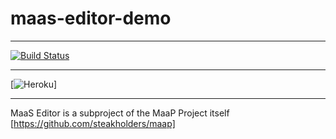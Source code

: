 # maas-editor-demo
--------------------------------------------------------

[![Build Status](https://semaphoreci.com/api/v1/projects/b7c4bbc6-f1b3-4066-8c99-51168ca58f69/967037/shields_badge.svg)](https://semaphoreci.com/apetrovYa/maas-editor-demo)

--------------------------------------------------------

[![Heroku](http://heroku-badge.herokuapp.com/?app=maas-editor-demo&style=flat&svg=1)]

--------------------------------------------------------
MaaS Editor is a subproject of the MaaP Project itself [https://github.com/steakholders/maap]
